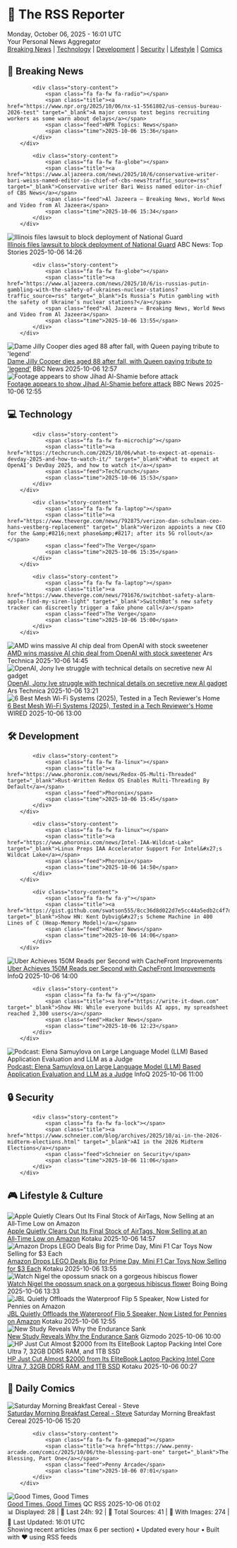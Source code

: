 <!-- Processing 54 RSS feeds at 2025-10-06 16:01:44 UTC -->
<!-- Processing: XKCD -->
<!-- Processing: Saturday Morning Breakfast Cereal -->
<!-- Processing: Poorly Drawn Lines -->
<!-- Processing: Garfield -->
<!-- Processing: Dilbert -->
<!-- Processing: Questionable Content -->
<!-- Processing: Dinosaur Comics -->
<!-- Processing: CNN Breaking News -->
<!-- Processing: BBC Breaking News -->
<!-- Processing: Al Jazeera Breaking News -->
<!-- Processing: NPR News -->
<!-- Processing: Reuters Top News -->
<!-- Processing: Reuters World News -->
<!-- Processing: Sky News World -->
<!-- Processing: TechCrunch -->
<!-- Processing: The Verge -->
<!-- Processing: O'Reilly Radar -->
<!-- Processing: WIRED -->
<!-- Processing: Hacker News -->
<!-- Processing: Phoronix Linux News -->
<!-- Processing: It's FOSS -->
<!-- Error processing https://itsfoss.com/rss/: The read operation timed out -->
<!-- Processing: OMG! Ubuntu -->
<!-- Processing: Red Hat Blog -->
<!-- Processing: GitLab Blog -->
<!-- Processing: Martin Fowler -->
<!-- Processing: Coding Horror -->
<!-- Generated 7 new posts out of 26 feeds processed -->
<div class="newspaper-header">
    <h1 class="newspaper-title">📰 The RSS Reporter</h1>
    <div class="newspaper-date">Monday, October 06, 2025 - 16:01 UTC</div>
    <div class="newspaper-subtitle">Your Personal News Aggregator</div>
</div>

<div class="newspaper-nav">
    <a href="#breaking">Breaking News</a> |
    <a href="#tech">Technology</a> |
    <a href="#dev">Development</a> |
    <a href="#security">Security</a> |
    <a href="#lifestyle">Lifestyle</a> |
    <a href="#webcomics">Comics</a>
</div>

<div class="news-section breaking-news" id="breaking">
<h2 class="section-header">🚨 Breaking News</h2>
<div class="stories-container">
<div class="story">
            
            <div class="story-content">
                <span class="fa fa-fw fa-radio"></span>
                <span class="title"><a href="https://www.npr.org/2025/10/06/nx-s1-5561802/us-census-bureau-2026-test" target="_blank">A major census test begins recruiting workers as some warn about delays</a></span>
                <span class="feed">NPR Topics: News</span>
                <span class="time">2025-10-06 15:36</span>
            </div>
        </div>
<div class="story">
            
            <div class="story-content">
                <span class="fa fa-fw fa-globe"></span>
                <span class="title"><a href="https://www.aljazeera.com/news/2025/10/6/conservative-writer-bari-weiss-named-editor-in-chief-of-cbs-news?traffic_source=rss" target="_blank">Conservative writer Bari Weiss named editor-in-chief of CBS News</a></span>
                <span class="feed">Al Jazeera – Breaking News, World News and Video from Al Jazeera</span>
                <span class="time">2025-10-06 15:34</span>
            </div>
        </div>
<div class="story">
            <img src="https://s.abcnews.com/images/US/chicago-13-gty-gmh-251003_1759516024718_hpMain_4x3t_384.jpg" alt="Illinois files lawsuit to block deployment of National Guard" class="story-image" loading="lazy" onerror="this.style.display='none'">
            <div class="story-content">
                <span class="fa fa-fw fa-tv"></span>
                <span class="title"><a href="https://abcnews.go.com/US/illinois-files-lawsuit-block-deployment-national-guard/story?id=126253079" target="_blank">Illinois files lawsuit to block deployment of National Guard</a></span>
                <span class="feed">ABC News: Top Stories</span>
                <span class="time">2025-10-06 14:26</span>
            </div>
        </div>
<div class="story">
            
            <div class="story-content">
                <span class="fa fa-fw fa-globe"></span>
                <span class="title"><a href="https://www.aljazeera.com/news/2025/10/6/is-russias-putin-gambling-with-the-safety-of-ukraines-nuclear-stations?traffic_source=rss" target="_blank">Is Russia’s Putin gambling with the safety of Ukraine’s nuclear stations?</a></span>
                <span class="feed">Al Jazeera – Breaking News, World News and Video from Al Jazeera</span>
                <span class="time">2025-10-06 13:55</span>
            </div>
        </div>
<div class="story">
            <img src="https://ichef.bbci.co.uk/ace/standard/240/cpsprodpb/31cd/live/c0c54c90-a2a3-11f0-92db-77261a15b9d2.jpg" alt="Dame Jilly Cooper dies aged 88 after fall, with Queen paying tribute to &#x27;legend&#x27;" class="story-image" loading="lazy" onerror="this.style.display='none'">
            <div class="story-content">
                <span class="fa fa-fw fa-flag"></span>
                <span class="title"><a href="https://www.bbc.com/news/articles/cr5q0dr47mlo?at_medium=RSS&at_campaign=rss" target="_blank">Dame Jilly Cooper dies aged 88 after fall, with Queen paying tribute to &#x27;legend&#x27;</a></span>
                <span class="feed">BBC News</span>
                <span class="time">2025-10-06 12:57</span>
            </div>
        </div>
<div class="story">
            <img src="https://ichef.bbci.co.uk/ace/standard/240/cpsprodpb/c7b0/live/aff5f100-a2b0-11f0-928c-71dbb8619e94.jpg" alt="Footage appears to show Jihad Al-Shamie before attack" class="story-image" loading="lazy" onerror="this.style.display='none'">
            <div class="story-content">
                <span class="fa fa-fw fa-flag"></span>
                <span class="title"><a href="https://www.bbc.com/news/articles/c62ne93n090o?at_medium=RSS&at_campaign=rss" target="_blank">Footage appears to show Jihad Al-Shamie before attack</a></span>
                <span class="feed">BBC News</span>
                <span class="time">2025-10-06 12:55</span>
            </div>
        </div>
</div>
</div>
<div class="news-section tech-news" id="tech">
<h2 class="section-header">💻 Technology</h2>
<div class="stories-container">
<div class="story">
            
            <div class="story-content">
                <span class="fa fa-fw fa-microchip"></span>
                <span class="title"><a href="https://techcrunch.com/2025/10/06/what-to-expect-at-openais-devday-2025-and-how-to-watch-it/" target="_blank">What to expect at OpenAI’s DevDay 2025, and how to watch it</a></span>
                <span class="feed">TechCrunch</span>
                <span class="time">2025-10-06 15:53</span>
            </div>
        </div>
<div class="story">
            
            <div class="story-content">
                <span class="fa fa-fw fa-laptop"></span>
                <span class="title"><a href="https://www.theverge.com/news/792875/verizon-dan-schulman-ceo-hans-vestberg-replacement" target="_blank">Verizon appoints a new CEO for the &amp;#8216;next phase&amp;#8217; after its 5G rollout</a></span>
                <span class="feed">The Verge</span>
                <span class="time">2025-10-06 15:35</span>
            </div>
        </div>
<div class="story">
            
            <div class="story-content">
                <span class="fa fa-fw fa-laptop"></span>
                <span class="title"><a href="https://www.theverge.com/news/791676/switchbot-safety-alarm-apple-find-my-siren-light" target="_blank">SwitchBot’s new safety tracker can discreetly trigger a fake phone call</a></span>
                <span class="feed">The Verge</span>
                <span class="time">2025-10-06 15:00</span>
            </div>
        </div>
<div class="story">
            <img src="https://cdn.arstechnica.net/wp-content/uploads/2023/11/openai_iceblue_hero-500x500.jpg" alt="AMD wins massive AI chip deal from OpenAI with stock sweetener" class="story-image" loading="lazy" onerror="this.style.display='none'">
            <div class="story-content">
                <span class="fa fa-fw fa-cog"></span>
                <span class="title"><a href="https://arstechnica.com/ai/2025/10/amd-wins-massive-ai-chip-deal-from-openai-with-stock-sweetener/" target="_blank">AMD wins massive AI chip deal from OpenAI with stock sweetener</a></span>
                <span class="feed">Ars Technica</span>
                <span class="time">2025-10-06 14:45</span>
            </div>
        </div>
<div class="story">
            <img src="https://cdn.arstechnica.net/wp-content/uploads/2025/10/altman-ive-500x500.jpg" alt="OpenAI, Jony Ive struggle with technical details on secretive new AI gadget" class="story-image" loading="lazy" onerror="this.style.display='none'">
            <div class="story-content">
                <span class="fa fa-fw fa-cog"></span>
                <span class="title"><a href="https://arstechnica.com/ai/2025/10/openai-jony-ive-struggle-with-technical-details-on-secretive-new-ai-gadget/" target="_blank">OpenAI, Jony Ive struggle with technical details on secretive new AI gadget</a></span>
                <span class="feed">Ars Technica</span>
                <span class="time">2025-10-06 13:21</span>
            </div>
        </div>
<div class="story">
            <img src="https://media.wired.com/photos/685f1374106fb0cb6e6aa9fb/master/pass/The%20Best%20Mesh%20Wi-Fi%20Systems.png" alt="6 Best Mesh Wi-Fi Systems (2025), Tested in a Tech Reviewer&#x27;s Home" class="story-image" loading="lazy" onerror="this.style.display='none'">
            <div class="story-content">
                <span class="fa fa-fw fa-bolt"></span>
                <span class="title"><a href="https://www.wired.com/story/best-mesh-wifi-routers/" target="_blank">6 Best Mesh Wi-Fi Systems (2025), Tested in a Tech Reviewer&#x27;s Home</a></span>
                <span class="feed">WIRED</span>
                <span class="time">2025-10-06 13:00</span>
            </div>
        </div>
</div>
</div>
<div class="news-section dev-news" id="dev">
<h2 class="section-header">🛠️ Development</h2>
<div class="stories-container">
<div class="story">
            
            <div class="story-content">
                <span class="fa fa-fw fa-linux"></span>
                <span class="title"><a href="https://www.phoronix.com/news/Redox-OS-Multi-Threaded" target="_blank">Rust-Written Redox OS Enables Multi-Threading By Default</a></span>
                <span class="feed">Phoronix</span>
                <span class="time">2025-10-06 15:45</span>
            </div>
        </div>
<div class="story">
            
            <div class="story-content">
                <span class="fa fa-fw fa-linux"></span>
                <span class="title"><a href="https://www.phoronix.com/news/Intel-IAA-Wildcat-Lake" target="_blank">Linux Preps IAA Accelerator Support For Intel&#x27;s Wildcat Lake</a></span>
                <span class="feed">Phoronix</span>
                <span class="time">2025-10-06 14:50</span>
            </div>
        </div>
<div class="story">
            
            <div class="story-content">
                <span class="fa fa-fw fa-y"></span>
                <span class="title"><a href="https://gist.github.com/swatson555/8cc36d8d022d7e5cc44a5edb2c4f7d0b" target="_blank">Show HN: Kent Dybvig&#x27;s Scheme Machine in 400 Lines of C (Heap-Memory Model)</a></span>
                <span class="feed">Hacker News</span>
                <span class="time">2025-10-06 14:06</span>
            </div>
        </div>
<div class="story">
            <img src="https://res.infoq.com/news/2025/10/uber-cachefront-150m-reads/en/headerimage/twitter_card-1758938429078.jpg" alt="Uber Achieves 150M Reads per Second with CacheFront Improvements" class="story-image" loading="lazy" onerror="this.style.display='none'">
            <div class="story-content">
                <span class="fa fa-fw fa-info-circle"></span>
                <span class="title"><a href="https://www.infoq.com/news/2025/10/uber-cachefront-150m-reads/?utm_campaign=infoq_content&utm_source=infoq&utm_medium=feed&utm_term=global" target="_blank">Uber Achieves 150M Reads per Second with CacheFront Improvements</a></span>
                <span class="feed">InfoQ</span>
                <span class="time">2025-10-06 14:00</span>
            </div>
        </div>
<div class="story">
            
            <div class="story-content">
                <span class="fa fa-fw fa-y"></span>
                <span class="title"><a href="https://write-it-down.com" target="_blank">Show HN: While everyone builds AI apps, my spreadsheet reached 2,300 users</a></span>
                <span class="feed">Hacker News</span>
                <span class="time">2025-10-06 12:23</span>
            </div>
        </div>
<div class="story">
            <img src="https://res.infoq.com/podcasts/llm-based-application-evaluation/en/smallimage/the-infoq-podcast-logo-thumbnail-1759238043300.jpg" alt="Podcast: Elena Samuylova on Large Language Model (LLM) Based Application Evaluation and LLM as a Judge" class="story-image" loading="lazy" onerror="this.style.display='none'">
            <div class="story-content">
                <span class="fa fa-fw fa-info-circle"></span>
                <span class="title"><a href="https://www.infoq.com/podcasts/llm-based-application-evaluation/?utm_campaign=infoq_content&utm_source=infoq&utm_medium=feed&utm_term=global" target="_blank">Podcast: Elena Samuylova on Large Language Model (LLM) Based Application Evaluation and LLM as a Judge</a></span>
                <span class="feed">InfoQ</span>
                <span class="time">2025-10-06 11:00</span>
            </div>
        </div>
</div>
</div>
<div class="news-section security-news" id="security">
<h2 class="section-header">🔒 Security</h2>
<div class="stories-container">
<div class="story">
            
            <div class="story-content">
                <span class="fa fa-fw fa-lock"></span>
                <span class="title"><a href="https://www.schneier.com/blog/archives/2025/10/ai-in-the-2026-midterm-elections.html" target="_blank">AI in the 2026 Midterm Elections</a></span>
                <span class="feed">Schneier on Security</span>
                <span class="time">2025-10-06 11:06</span>
            </div>
        </div>
</div>
</div>
<div class="news-section lifestyle-news" id="lifestyle">
<h2 class="section-header">🎮 Lifestyle & Culture</h2>
<div class="stories-container">
<div class="story">
            <img src="https://kotaku.com/app/uploads/2025/09/airtag-4-pack.jpg" alt="Apple Quietly Clears Out Its Final Stock of AirTags, Now Selling at an All‑Time Low on Amazon" class="story-image" loading="lazy" onerror="this.style.display='none'">
            <div class="story-content">
                <span class="fa fa-fw fa-gamepad"></span>
                <span class="title"><a href="https://kotaku.com/apple-quietly-clears-out-its-final-stock-of-airtags-now-selling-at-an-all%e2%80%91time-low-on-amazon-2000632076" target="_blank">Apple Quietly Clears Out Its Final Stock of AirTags, Now Selling at an All‑Time Low on Amazon</a></span>
                <span class="feed">Kotaku</span>
                <span class="time">2025-10-06 14:57</span>
            </div>
        </div>
<div class="story">
            <img src="https://kotaku.com/app/uploads/2025/10/lego-f1-cars-build.jpg" alt="Amazon Drops LEGO Deals Big for Prime Day, Mini F1 Car Toys Now Selling for $3 Each" class="story-image" loading="lazy" onerror="this.style.display='none'">
            <div class="story-content">
                <span class="fa fa-fw fa-gamepad"></span>
                <span class="title"><a href="https://kotaku.com/amazon-drops-lego-deals-big-for-prime-day-mini-f1-car-toys-now-selling-for-3-each-2000632056" target="_blank">Amazon Drops LEGO Deals Big for Prime Day, Mini F1 Car Toys Now Selling for $3 Each</a></span>
                <span class="feed">Kotaku</span>
                <span class="time">2025-10-06 13:55</span>
            </div>
        </div>
<div class="story">
            <img src="https://i0.wp.com/boingboing.net/wp-content/uploads/2023/11/Screenshot-2023-11-13-at-7.55.43-PM-e1759757562259.png?fit=768%2C652&amp;quality=55&amp;ssl=1" alt="Watch Nigel the opossum snack on a gorgeous hibiscus flower" class="story-image" loading="lazy" onerror="this.style.display='none'">
            <div class="story-content">
                <span class="fa fa-fw fa-arrow-right"></span>
                <span class="title"><a href="https://boingboing.net/2025/10/06/watch-nigel-the-opossum-snack-on-a-gorgeous-hibiscus-flower.html" target="_blank">Watch Nigel the opossum snack on a gorgeous hibiscus flower</a></span>
                <span class="feed">Boing Boing</span>
                <span class="time">2025-10-06 13:33</span>
            </div>
        </div>
<div class="story">
            <img src="https://kotaku.com/app/uploads/2025/10/jbl-flip-5-speaker.jpg" alt="JBL Quietly Offloads the Waterproof Flip 5 Speaker, Now Listed for Pennies on Amazon" class="story-image" loading="lazy" onerror="this.style.display='none'">
            <div class="story-content">
                <span class="fa fa-fw fa-gamepad"></span>
                <span class="title"><a href="https://kotaku.com/jbl-quietly-offloads-the-waterproof-flip-5-speaker-now-listed-for-pennies-on-amazon-2000631979" target="_blank">JBL Quietly Offloads the Waterproof Flip 5 Speaker, Now Listed for Pennies on Amazon</a></span>
                <span class="feed">Kotaku</span>
                <span class="time">2025-10-06 12:55</span>
            </div>
        </div>
<div class="story">
            <img src="https://gizmodo.com/app/uploads/2025/10/endurance-in-the-distance-1280x853.jpg" alt="New Study Reveals Why the Endurance Sank" class="story-image" loading="lazy" onerror="this.style.display='none'">
            <div class="story-content">
                <span class="fa fa-fw fa-computer"></span>
                <span class="title"><a href="https://gizmodo.com/new-study-reveals-why-the-endurance-sank-2000667287" target="_blank">New Study Reveals Why the Endurance Sank</a></span>
                <span class="feed">Gizmodo</span>
                <span class="time">2025-10-06 10:00</span>
            </div>
        </div>
<div class="story">
            <img src="https://kotaku.com/app/uploads/2025/10/hp-core-ultra-7.jpg" alt="HP Just Cut Almost $2000 from Its EliteBook Laptop Packing Intel Core Ultra 7, 32GB DDR5 RAM, and 1TB SSD" class="story-image" loading="lazy" onerror="this.style.display='none'">
            <div class="story-content">
                <span class="fa fa-fw fa-gamepad"></span>
                <span class="title"><a href="https://kotaku.com/hp-just-cut-almost-2000-from-its-elitebook-laptop-packing-intel-core-ultra-7-32gb-ddr5-ram-and-1tb-ssd-2000631866" target="_blank">HP Just Cut Almost $2000 from Its EliteBook Laptop Packing Intel Core Ultra 7, 32GB DDR5 RAM, and 1TB SSD</a></span>
                <span class="feed">Kotaku</span>
                <span class="time">2025-10-06 00:27</span>
            </div>
        </div>
</div>
</div>
<div class="news-section webcomics-section" id="webcomics">
<h2 class="section-header">🎨 Daily Comics</h2>
<div class="stories-container">
<div class="story">
            <img src="https://www.smbc-comics.com/comics/1759640174-20251006.png" alt="Saturday Morning Breakfast Cereal - Steve" class="story-image" loading="lazy" onerror="this.style.display='none'">
            <div class="story-content">
                <span class="fa fa-fw fa-smile"></span>
                <span class="title"><a href="https://www.smbc-comics.com/comic/steve" target="_blank">Saturday Morning Breakfast Cereal - Steve</a></span>
                <span class="feed">Saturday Morning Breakfast Cereal</span>
                <span class="time">2025-10-06 15:20</span>
            </div>
        </div>
<div class="story">
            
            <div class="story-content">
                <span class="fa fa-fw fa-gamepad"></span>
                <span class="title"><a href="https://www.penny-arcade.com/comic/2025/10/06/the-blessing-part-one" target="_blank">The Blessing, Part One</a></span>
                <span class="feed">Penny Arcade</span>
                <span class="time">2025-10-06 07:01</span>
            </div>
        </div>
<div class="story">
            <img src="http://www.questionablecontent.net/comics/5672.png" alt="Good Times, Good Times" class="story-image" loading="lazy" onerror="this.style.display='none'">
            <div class="story-content">
                <span class="fa fa-fw fa-music"></span>
                <span class="title"><a href="http://questionablecontent.net/view.php?comic=5672" target="_blank">Good Times, Good Times</a></span>
                <span class="feed">QC RSS</span>
                <span class="time">2025-10-06 01:02</span>
            </div>
        </div>
</div>
</div>

<div class="newspaper-footer">
    <div class="stats">
        📊 Displayed: 28 | 📅 Last 24h: 92 | 📡 Total Sources: 41 | 📸 With Images: 274 |
        🔄 Last Updated: 16:01 UTC
    </div>
    <div class="footer-note">
        Showing recent articles (max 6 per section) • Updated every hour • Built with ❤️ using RSS feeds
    </div>
</div>
